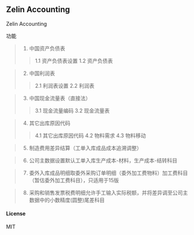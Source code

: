 ## Zelin Accounting

Zelin Accounting

功能
> 1. 中国资产负债表
>> 1.1 资产负债表设置
>> 1.2 资产负债表

> 2. 中国利润表
>> 2.1 利润表设置
>> 2.2 利润表

> 3. 中国现金流量表（直接法）
>> 3.1 现金流量编码
>> 3.2 现金流量表

> 4. 其它出库原因代码
>> 4.1 其它出库原因代码
>> 4.2 物料需求
>> 4.3 物料移动

> 5. 制造费用差异结算（工单入库成品成本追溯调整）

> 6. 公司主数据设置默认工单入库生产成本-材料，生产成本-结转科目

> 7. 委外入库成品明细取委外采购订单明细（委外加工费物料）加工费科目（暂估委外加工费科目），只适用于15版

> 8. 采购和销售发票税费明细允许手工输入实际税额，并将差异调至公司主数据中的小数精度(圆整)尾差科目


#### License

MIT